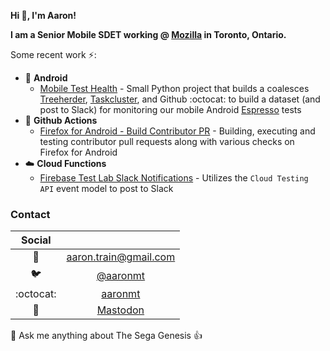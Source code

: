 **Hi 👋, I'm Aaron!**

**I am a Senior Mobile SDET working @ [Mozilla](https://github.com/mozilla-mobile) in Toronto, Ontario.**

Some recent work ⚡:

* 📱 **Android**
  *   [Mobile Test Health](https://github.com/mozilla-mobile/mobile-test-health) - Small Python project that builds a coalesces [Treeherder](https://treeherder.mozilla.org/), [Taskcluster](https://github.com/taskcluster), and Github :octocat: to build a dataset (and post to Slack) for monitoring our mobile Android [Espresso](https://developer.android.com/training/testing/espresso) tests 
* 🌟 **Github Actions**
  * [Firefox for Android - Build Contributor PR](https://github.com/mozilla-mobile/fenix/blob/main/.github/workflows/build-contributor-pr.yml) - Building, executing and testing contributor pull requests along with various checks on Firefox for Android 
* ☁️ **Cloud Functions**
  * [Firebase Test Lab Slack Notifications](https://github.com/mozilla-mobile/cloud-functions-slack) - Utilizes the `Cloud Testing API` event model to post to Slack

### Contact

| Social| |
|:----:|:---:|
|:incoming_envelope: | [aaron.train@gmail.com](mailto:aaron.train@gmail.com)|
|:bird: | [@aaronmt](https://twitter.com/aaronmt)|
|:octocat: | [aaronmt](https://github.com/aaronmt/)|
|:elephant: | <a rel="me" href="https://fosstodon.org/@AaronMT">Mastodon</a>

💬 Ask me anything about The Sega Genesis 👍
